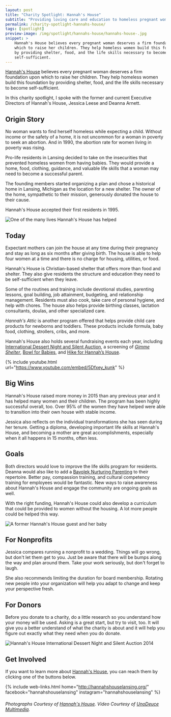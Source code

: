 ```yaml
---
layout: post
title: "Charity Spotlight: Hannah's House"
subtitle: "Providing loving care and education to homeless pregnant women and their babies."
permalink: /charity-spotlight-hannahs-house/
tags: [spotlight]
preview-image: /img/spotlight/hannahs-house/hannahs-house-.jpg
snippet: >
    Hannah's House believes every pregnant woman deserves a firm foundation upon
    which to raise her children. They help homeless women build this foundation
    by providing shelter, food, and the life skills necessary to become
    self-sufficient.
---
```


[Hannah's House][1] believes every pregnant woman deserves a firm foundation upon which to raise her children. They help homeless women build this foundation by providing shelter, food, and the life skills necessary to become self-sufficient.

In this charity spotlight, I spoke with the former and current Executive Directors of Hannah's House, Jessica Leese and Deanna Arnett.

## Origin Story

No woman wants to find herself homeless while expecting a child. Without income or the safety of a home, it is not uncommon for a woman in poverty to seek an abortion. And in 1990, the abortion rate for women living in poverty was rising.

Pro-life residents in Lansing decided to take on the insecurities that prevented homeless women from having babies. They would provide a home, food, clothing, guidance, and valuable life skills that a woman may need to become a successful parent.

The founding members started organizing a plan and chose a historical home in Lansing, Michigan as the location for a new shelter. The owner of the home, sympathetic to their mission, generously donated the house to their cause.

Hannah's House accepted their first residents in 1995.

![][8]

## Today

Expectant mothers can join the house at any time during their pregnancy and stay as long as six months after giving birth. The house is able to help four women at a time and there is no charge for housing, utilities, or food.

Hannah's House is Christian-based shelter that offers more than food and shelter. They also give residents the structure and education they need to be self-sufficient when they leave.

Some of the routines and training include devotional studies, parenting lessons, goal building, job attainment, budgeting, and relationship management. Residents must also cook, take care of personal hygiene, and help with chores. The house also helps provide birthing classes, lactation consultants, doulas, and other specialized care.

*Hannah's Attic* is another program offered that helps provide child care products for newborns and toddlers. These products include formula, baby food, clothing, strollers, cribs, and more.

Hannah's House also holds several fundraising events each year, including [International Dessert Night and Silent Auction][4], a screening of *[Gimme Shelter][5]*, [Bowl for Babies][6], and [Hike for Hannah’s House][7].

{% include youtube.html url="https://www.youtube.com/embed/5Dfxey_kunk" %}

## Big Wins

Hannah's House raised more money in 2015 than any previous year and it has helped many women and their children. The program has been highly successful overall, too. Over 95% of the women they have helped were able to transition into their own house with stable income.

Jessica also reflects on the individual transformations she has seen during her tenure. Getting a diploma, developing important life skills at Hannah's House, and becoming a mother are great accomplishments, especially when it all happens in 15 months, often less.

## Goals

Both directors would love to improve the life skills program for residents. Deanna would also like to add a [Bavolek Nurturing Parenting][3] to their repertoire. Better pay, compassion training, and cultural competency training for employees would be fantastic. New ways to raise awareness about Hannah's House and engage the community are ongoing goals as well.

With the right funding, Hannah's House could also develop a curriculum that could be provided to women without the housing. A lot more people could be helped this way.

![][10]

## For Nonprofits

Jessica compares running a nonprofit to a wedding. Things will go wrong, but don't let them get to you. Just be aware that there will be bumps along the way and plan around them. Take your work seriously, but don't forget to laugh.

She also recommends limiting the duration for board membership. Rotating new people into your organization will help you adapt to change and keep your perspective fresh.

## For Donors

Before you donate to a charity, do a little research so you understand how your money will be used. Asking is a great start, but try to visit, too. It will give you a better understand of what the charity is about and it will help you figure out exactly what they need when you do donate.

![][9]

## Get Involved

If you want to learn more about [Hannah's House][1], you can reach them by clicking one of the buttons below.

{% include web-links.html home="http://hannahshouselansing.org/" facebook="hannahshouselansing" instagram="hannahshouselansing" %}

###### Photographs Courtesy of [Hannah's House][1]. Video Courtesy of [UnoDeuce Multimedia][2].



[1]: http://hannahshouselansing.org/ "Hannah's House Homepage"
[2]: http://www.unodeuce.com/ "UnoDeuce Multimedia Homepage"
[3]: http://www.nurturingparenting.com/ "Bavolek Nurturing Parenting Homepage"
[4]: http://hannahshouselansing.org/international-dessert-night-and-silent-auction/ "Hannah's House International Dessert Night and Silent Auction Event"
[5]: http://hannahshouselansing.org/gimmee-shelter-screening/ "Hannah's House Gimme Shelter Movie Screening"
[6]: http://hannahshouselansing.org/bowl-for-babies/ "Hannah's House Bowl for Babies Fundraiser"
[7]: http://hannahshouselansing.org/hike-for-hannahs-house/ "Hike for Hannah's House 5K Fundraiser"
[8]: /img/spotlight/hannahs-house/hannahs-house-baby.jpg "One of the many lives Hannah's House has helped"
[9]: /img/spotlight/hannahs-house/hannahs-house-silent-auction.jpg "Hannah's House International Dessert Night and Silent Auction 2014"
[10]: /img/spotlight/hannahs-house/hannahs-house-mom-and-baby.jpg "A former Hannah's House guest and her baby"
